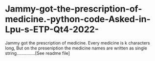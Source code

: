 # Jammy-got-the-prescription-of-medicine.-python-code-Asked-in-Lpu-s-ETP-Qt4-2022-
Jammy got the prescription of medicine. Every medicine is k characters long, But on the preseniption the medicine names are written as single string...............[See readme file]
